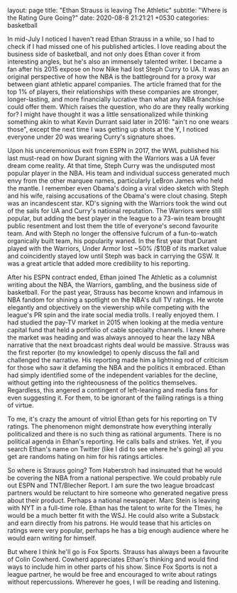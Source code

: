 layout: page
title: "Ethan Strauss is leaving The Athletic"
subtitle: "Where is the Rating Gure Going?"
date:   2020-08-8 21:21:21 +0530
categories: basketball



In mid-July I noticed I haven't read Ethan Strauss in a while, so I had to check if I had missed one of his published articles. 
I love reading about the business side of basketball, and not only does Ethan cover it from interesting angles, but he's also an immensely talented writer. 
I became a fan after his 2015 expose on how Nike had lost Steph Curry to UA. It was an original perspective of how the NBA is the battleground for a proxy war
between giant athletic apparel companies. The article framed that for the top 1% of players, their relationships with these companies are stronger, longer-lasting,
and more financially lucrative than what any NBA franchise could offer them. Which raises the question, who do are they really working for? I might have thought it
was a little sensationalized while thinking something akin to what Kevin Durrant said later in 2016: "ain't no one wears those", except the next time I was getting
up shots at the Y, I noticed everyone under 20 was wearing Curry's signature shoes. 

Upon his unceremonious exit from ESPN in 2017, the WWL published his last must-read on how Durant signing with the Warriors was a UA fever dream come reality.
At that time, Steph Curry was the undisputed most popular player in the NBA. His team and individual success generated much envy from the other marquee names,
particularly LeBron James who held the mantle. I remember even Obama's doing a viral video sketch
with Steph and his wife, raising accusations of the Obama's were clout chasing. Steph was an incandescent star. 
KD's signing with the Warriors took the wind out of the sails for UA and Curry's national reputation. The Warriors were still popular, 
but adding the best player in the league to a 73-win team brought public resentment and lost them the title of everyone's second favourite team. 
And with Steph no longer the offensive fulcrum of a fun-to-watch organically built team, his popularity waned.  In the first year that Durant played 
with the Warriors, Under Armor lost  ~50% /$10B of its market value and coincidently stayed low until Steph was back in carrying the GSW. It was a great 
article that added more credibility to his reporting.

After his ESPN contract ended, Ethan joined The Athletic as a columnist writing about the NBA, the Warriors, gambling, and the business side of basketball.
For the past year, Strauss has become known and infamous in NBA fandom for shining a spotlight on the NBA's dull TV ratings. He wrote elegantly and objectively
on the viewership while competing with the league's PR spin and the irate social media trolls. I really enjoyed them. I had studied the pay-TV market in 2015
when looking at the media venture capital fund that held a portfolio of cable specialty channels. I knew where the market was heading and was always annoyed 
to hear the lazy NBA narrative that the next broadcast rights deal would be massive. Strauss was the first reporter (to my knowledge) to openly discuss the
fall and challenged the narrative. His reporting made him a lightning rod of criticism for those who saw it defaming the NBA and the politics it embraced.
Ethan had simply identified some of the independent variables for the decline, without getting into the righteousness of the politics themselves. Regardless,
this angered a contingent of left-leaning and media fans for even suggesting it. For them, to be ignorant of the failing ratings is a thing of virtue.  

To me, it's crazy the amount of vitriol Ethan gets for his reporting on TV ratings. The phenomenon might demonstrate how everything interally
politicalized and there is no such thing as rational arguments. There is no political agenda in Ethan's reporting. He calls balls and strikes.
Yet, if you search Ethan's name on Twitter (like I did to see where he's going) all you get are randoms hating on him for his ratings articles.

So where is Strauss going? Tom Haberstroh had insinuated that he would be covering the NBA from a national perspective. We could probably rule 
out ESPN and TNT/Blecher Report. I am sure the two league broadcast partners would be reluctant to hire someone who generated negative press about 
their product. Perhaps a national newspaper. Marc Stein is leaving with NYT in a full-time role. Ethan has the talent to write for the TImes, he would
be a much better fit with the WSJ. He could also write a Substack and earn directly from his patrons. He would tease that his articles on ratings were very
popular, perhaps he has a big enough audience where he would earn writing for himself.

But where I think he'll go is Fox Sports. Strauss has always been a favourite of Colin Cowherd.  Cowherd appreciates Ethan's thinking and would find ways to
include him in other parts of his show. Since Fox Sports is not a league partner, he would be free and encouraged to write about ratings without repercussions. 
Wherever he goes, I will be reading and listening.

